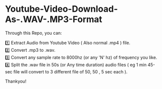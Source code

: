 # Youtube-Video-Download-As-.WAV-.MP3-Format

Through this Repo, you can:

1️⃣ Extract Audio from Youtube Video ( Also normal .mp4 ) file. <br />
2️⃣ Convert .mp3 to .wav.  <br />
3️⃣ Convert any sample rate to 8000hz (or any 'N' hz) of frequency you like.  <br />
4️⃣ Split the .wav file in 50s (or Any time duration) audio files ( eg 1 min 45-sec file will convert to 3 different file of 50, 50 , 5 sec each ). <br />

Thankyou! 
